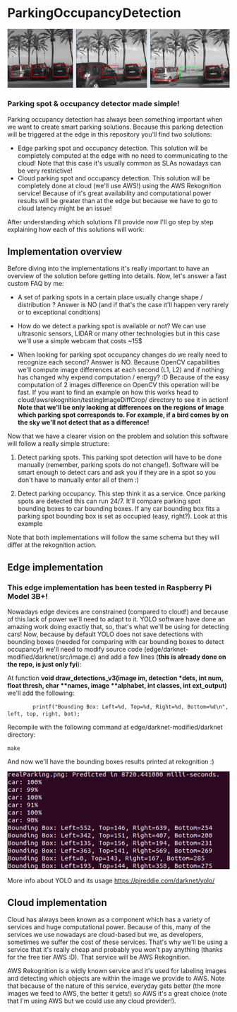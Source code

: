 # ParkingOccupancyDetection

 ![Allt text](readme_media/parkingstepstep.png)

### Parking spot & occupancy detector made simple!

Parking occupancy detection has always been something important when we want to create smart parking solutions. Because this parking detection will be triggered at the edge in this repository you'll find two solutions:

- Edge parking spot and occupancy detection. This solution will be completely computed at the edge with no need to communicating to the cloud! Note that this case it's usually common as SLAs nowadays can be very restrictive!
- Cloud parking spot and occupancy detection. This solution will be completely done at cloud (we'll use AWS!) using the AWS Rekognition service! Because of it's great availability and computational power results will be greater than at the edge but because we have to go to cloud latency might be an issue!


After understanding which solutions I'll provide now I'll go step by step explaining how each of this solutions will work:

## Implementation overview

Before diving into the implementations it's really important to have an overview of the solution before getting into details. Now, let's answer a fast custom FAQ by me:

- A set of parking spots in a certain place usually change shape / distribution ? Answer is NO (and if that's the case it'll happen very rarely or to exceptional conditions)

- How do we detect a parking spot is available or not? We can use ultrasonic sensors, LIDAR or many other technologies but in this case we'll use a simple webcam that costs ~15$ 

- When looking for parking spot occupancy changes do we really need to recognize each second? Answer is NO. Because OpenCV capabilities we'll compute image differences at each second (L1, L2) and if nothing has changed why expend computation / energy? :D Because of the easy computation of 2 images difference on OpenCV this operation will be fast. If you want to find an example on how this works head to cloud/awsrekognition/testingImageDiffCrop/ directory to see it in action! __Note that we'll be only looking at differences on the regions of image which parking spot corresponds to. For example, if a bird comes by on the sky we'll not detect that as a difference!__


Now that we have a clearer vision on the problem and solution this software will follow a really simple structure:

1. Detect parking spots. This parking spot detection will have to be done manually (remember, parking spots do not change!). Software will be smart enough to detect cars and ask you if they are in a spot so you don't have to manually enter all of them :)

2. Detect parking occupancy. This step think it as a service. Once parking spots are detected this can run 24/7. It'll compare parking spot bounding boxes to car bounding boxes. If any car bounding box fits a parking spot bounding box is set as occupied (easy, right?). Look at this example

Note that both implementations will follow the same schema but they will differ at the rekognition action.

## Edge implementation

### This edge implementation has been tested in Raspberry Pi Model 3B+! 

Nowadays edge devices are constrained (compared to cloud!) and because of this lack of power we'll need to adapt to it. YOLO software have done an amazing work doing exactly that, so, that's what we'll be using for detecting cars! Now, because by default YOLO does not save detections with bounding boxes (needed for comparing with car bounding boxes to detect occupancy!) we'll need to modify source code (edge/darknet-modified/darknet/src/image.c) and add a few lines (__this is already done on the repo, is just only fyi__):

At function __void draw_detections_v3(image im, detection *dets, int num, float thresh, char **names, image **alphabet, int classes, int ext_output)__ we'll add the following:
```
		printf("Bounding Box: Left=%d, Top=%d, Right=%d, Bottom=%d\n", left, top, right, bot); 
```

Recompile with the following command at edge/darknet-modified/darknet directory:

```
make
```

And now we'll have the bounding boxes results printed at rekognition :)

 ![Allt text](readme_media/edgeboundingboxes.png)

More info about YOLO and its usage https://pjreddie.com/darknet/yolo/


## Cloud implementation

Cloud has always been known as a component which has a variety of services and huge computational power. Because of this, many of the services we use nowadays are cloud-based but we, as developers, sometimes we suffer the cost of these services. That's why we'll be using a service that it's really cheap and probably you won't pay anything (thanks for the free tier AWS :D). That service will be AWS Rekognition.

AWS Rekognition is a widly known service and it's used for labeling images and detecting which objects are within the image we provide to AWS. Note that because of the nature of this service, everyday gets better (the more images we feed to AWS, the better it gets!) so AWS it's a great choice (note that I'm using AWS but we could use any cloud provider!).





